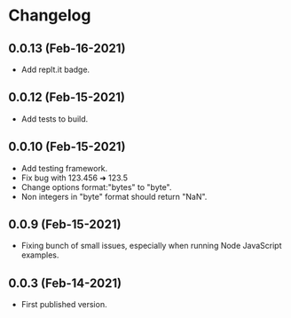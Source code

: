 # Changelog

## 0.0.13 (Feb-16-2021)
* Add replt.it badge.

## 0.0.12 (Feb-15-2021)
* Add tests to build.

## 0.0.10 (Feb-15-2021)
* Add testing framework. 
* Fix bug with 123.456 ➜ 123.5
* Change options format:"bytes" to "byte".
* Non integers in "byte" format should return "NaN".

## 0.0.9 (Feb-15-2021)
* Fixing bunch of small issues, especially when running Node JavaScript examples. 

## 0.0.3 (Feb-14-2021)
* First published version.